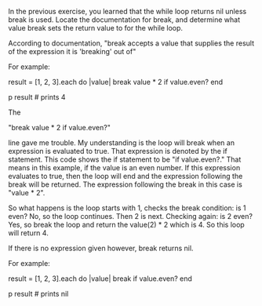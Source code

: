 In the previous exercise, you learned that the while loop returns nil unless break is used. Locate the documentation for break, and determine what value break sets the return value to for the while loop.

According to documentation, "break accepts a value that supplies the result of the expression it is 'breaking' out of"

For example:

result = [1, 2, 3].each do |value|
  break value * 2 if value.even?
end

p result # prints 4

The 

"break value * 2 if value.even?"

line gave me trouble. My understanding is the loop will break when an expression is evaluated to true. That expression is denoted by the if statement. This code shows the if statement to be "if value.even?." That means in this example, if the value is an even number. If this expression evaluates to true, then the loop will end and the expression following the break will be returned. The expression following the break in this case is "value * 2".

So what happens is the loop starts with 1, checks the break condition: is 1 even? No, so the loop continues. Then 2 is next. Checking again: is 2 even? Yes, so break the loop and return the value(2) * 2 which is 4. So this loop will return 4.

If there is no expression given however, break returns nil.

For example:

result = [1, 2, 3].each do |value|
  break if value.even?
end

p result # prints nil